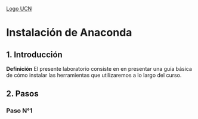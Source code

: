 [Logo UCN](img/60x60-ucn-negro.png)

# Instalación de Anaconda

## 1. Introducción

**Definición** El presente laboratorio consiste en en presentar una guía básica de cómo instalar las herramientas que utilizaremos a lo largo del curso.

## 2. Pasos

### Paso N°1
